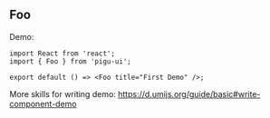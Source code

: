 
## Foo

Demo:

```tsx
import React from 'react';
import { Foo } from 'pigu-ui';

export default () => <Foo title="First Demo" />;
```

More skills for writing demo: https://d.umijs.org/guide/basic#write-component-demo
